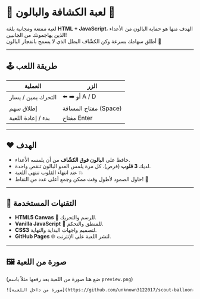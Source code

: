 # 🎈 لعبة الكشافة والبالون 🎯

لعبة ممتعة ومجانية بلغة **HTML + JavaScript**، الهدف منها هو حماية البالون من الأعداء الذين يهاجمونك من الجانبين!  
أطلق سهامك بسرعة وكن الكشّاف البطل الذي لا يسمح بانفجار البالون 🎯

---

## 🕹️ طريقة اللعب

| العملية | الزر |
|----------|------|
| التحرك يمين / يسار | ⬅️ ➡️ أو A / D |
| إطلاق سهم | مفتاح المسافة (Space) |
| بدء / إعادة اللعبة | مفتاح Enter |

---

## ❤️ الهدف
- حافظ على **البالون فوق الكشّاف** من أن يلمسه الأعداء.  
- لديك **3 قلوب** (فرص). كل مرة يلمس العدو البالون تنقص واحدة.  
- عند انتهاء القلوب تنتهي اللعبة 💥  
- حاول الصمود لأطول وقت ممكن وجمع أعلى عدد من النقاط! 🧮

---

## 🧠 التقنيات المستخدمة
- **HTML5 Canvas** 🎨 للرسم والتحريك.
- **Vanilla JavaScript** 🧩 للمنطق والتحكم.
- **CSS3** لتصميم واجهات البداية والنهاية.
- **GitHub Pages** 🌐 لنشر اللعبة على الإنترنت.

---

## 🖼️ صورة من اللعبة
(ضع هنا صورة من اللعبة بعد رفعها مثلاً باسم `preview.png`)

```html
![صورة من داخل اللعبة](https://github.com/unknown3122017/scout-balloon-game/raw/main/game/preview.png)


